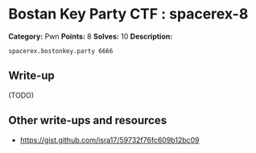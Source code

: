 # Bostan Key Party CTF : spacerex-8

**Category:** Pwn
**Points:** 8 
**Solves:** 10
**Description:**

`spacerex.bostonkey.party 6666`


## Write-up

(TODO)

## Other write-ups and resources

* <https://gist.github.com/isra17/59732f76fc609b12bc09> 
